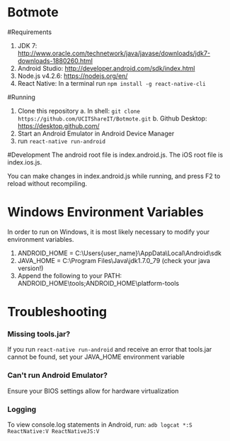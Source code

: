 # Botmote

#Requirements
1. JDK 7: http://www.oracle.com/technetwork/java/javase/downloads/jdk7-downloads-1880260.html
2. Android Studio: http://developer.android.com/sdk/index.html
3. Node.js v4.2.6: https://nodejs.org/en/
4. React Native: In a terminal run `npm install -g react-native-cli`

#Running
1. Clone this repository
    a. In shell: `git clone https://github.com/UCITShareIT/Botmote.git`
    b. Github Desktop: https://desktop.github.com/
2. Start an Android Emulator in Android Device Manager
3. run `react-native run-android`

#Development
The android root file is index.android.js.
The iOS root file is index.ios.js.

You can make changes in index.android.js while running, and press
F2 to reload without recompiling.

# Windows Environment Variables
In order to run on Windows, it is most likely necessary to modify your environment variables.

1. ANDROID_HOME = C:\Users\{user_name}\AppData\Local\Android\sdk
2. JAVA_HOME = C:\Program Files\Java\jdk1.7.0_79 (check your java version!)
3. Append the following to your PATH: ANDROID_HOME\tools;ANDROID_HOME\platform-tools


# Troubleshooting

### Missing tools.jar?

If you run `react-native run-android` and receive an error that tools.jar
cannot be found, set your JAVA_HOME environment variable

### Can't run Android Emulator?
Ensure your BIOS settings allow for hardware virtualization

### Logging
To view console.log statements in Android, run: `adb logcat *:S ReactNative:V ReactNativeJS:V`
